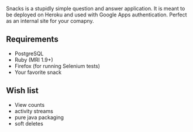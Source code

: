 Snacks is a stupidly simple question and answer application. 
It is meant to be deployed on Heroku and used with Google Apps authentication. Perfect as an internal site for your comapny.

Requirements
---
* PostgreSQL
* Ruby (MRI 1.9+)
* Firefox (for running Selenium tests)
* Your favorite snack

Wish list
---
* View counts
* activity streams
* pure java packaging
* soft deletes
